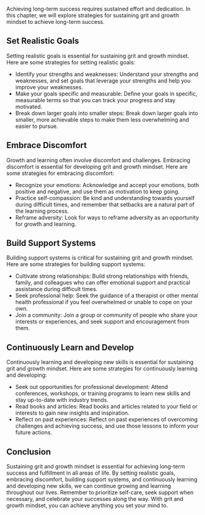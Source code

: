 
Achieving long-term success requires sustained effort and dedication. In this chapter, we will explore strategies for sustaining grit and growth mindset to achieve long-term success.

Set Realistic Goals
-------------------

Setting realistic goals is essential for sustaining grit and growth mindset. Here are some strategies for setting realistic goals:

* Identify your strengths and weaknesses: Understand your strengths and weaknesses, and set goals that leverage your strengths and help you improve your weaknesses.
* Make your goals specific and measurable: Define your goals in specific, measurable terms so that you can track your progress and stay motivated.
* Break down larger goals into smaller steps: Break down larger goals into smaller, more achievable steps to make them less overwhelming and easier to pursue.

Embrace Discomfort
------------------

Growth and learning often involve discomfort and challenges. Embracing discomfort is essential for developing grit and growth mindset. Here are some strategies for embracing discomfort:

* Recognize your emotions: Acknowledge and accept your emotions, both positive and negative, and use them as motivation to keep going.
* Practice self-compassion: Be kind and understanding towards yourself during difficult times, and remember that setbacks are a natural part of the learning process.
* Reframe adversity: Look for ways to reframe adversity as an opportunity for growth and learning.

Build Support Systems
---------------------

Building support systems is critical for sustaining grit and growth mindset. Here are some strategies for building support systems:

* Cultivate strong relationships: Build strong relationships with friends, family, and colleagues who can offer emotional support and practical assistance during difficult times.
* Seek professional help: Seek the guidance of a therapist or other mental health professional if you feel overwhelmed or unable to cope on your own.
* Join a community: Join a group or community of people who share your interests or experiences, and seek support and encouragement from them.

Continuously Learn and Develop
------------------------------

Continuously learning and developing new skills is essential for sustaining grit and growth mindset. Here are some strategies for continuously learning and developing:

* Seek out opportunities for professional development: Attend conferences, workshops, or training programs to learn new skills and stay up-to-date with industry trends.
* Read books and articles: Read books and articles related to your field or interests to gain new insights and inspiration.
* Reflect on past experiences: Reflect on past experiences of overcoming challenges and achieving success, and use those lessons to inform your future actions.

Conclusion
----------

Sustaining grit and growth mindset is essential for achieving long-term success and fulfillment in all areas of life. By setting realistic goals, embracing discomfort, building support systems, and continuously learning and developing new skills, we can continue growing and learning throughout our lives. Remember to prioritize self-care, seek support when necessary, and celebrate your successes along the way. With grit and growth mindset, you can achieve anything you set your mind to.
